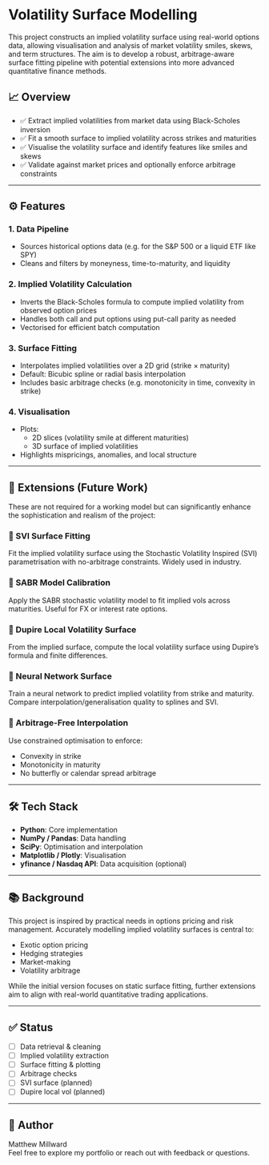 # Volatility Surface Modelling

This project constructs an implied volatility surface using real-world options data, allowing visualisation and analysis of market volatility smiles, skews, and term structures. The aim is to develop a robust, arbitrage-aware surface fitting pipeline with potential extensions into more advanced quantitative finance methods.

## 📈 Overview

- ✅ Extract implied volatilities from market data using Black-Scholes inversion
- ✅ Fit a smooth surface to implied volatility across strikes and maturities
- ✅ Visualise the volatility surface and identify features like smiles and skews
- ✅ Validate against market prices and optionally enforce arbitrage constraints

---

## ⚙️ Features

### 1. Data Pipeline
- Sources historical options data (e.g. for the S&P 500 or a liquid ETF like SPY)
- Cleans and filters by moneyness, time-to-maturity, and liquidity

### 2. Implied Volatility Calculation
- Inverts the Black-Scholes formula to compute implied volatility from observed option prices
- Handles both call and put options using put-call parity as needed
- Vectorised for efficient batch computation

### 3. Surface Fitting
- Interpolates implied volatilities over a 2D grid (strike × maturity)
- Default: Bicubic spline or radial basis interpolation
- Includes basic arbitrage checks (e.g. monotonicity in time, convexity in strike)

### 4. Visualisation
- Plots:
  - 2D slices (volatility smile at different maturities)
  - 3D surface of implied volatilities
- Highlights mispricings, anomalies, and local structure

---

## 🧠 Extensions (Future Work)

These are not required for a working model but can significantly enhance the sophistication and realism of the project:

### 🔹 SVI Surface Fitting
Fit the implied volatility surface using the Stochastic Volatility Inspired (SVI) parametrisation with no-arbitrage constraints. Widely used in industry.

### 🔹 SABR Model Calibration
Apply the SABR stochastic volatility model to fit implied vols across maturities. Useful for FX or interest rate options.

### 🔹 Dupire Local Volatility Surface
From the implied surface, compute the local volatility surface using Dupire’s formula and finite differences.

### 🔹 Neural Network Surface
Train a neural network to predict implied volatility from strike and maturity. Compare interpolation/generalisation quality to splines and SVI.

### 🔹 Arbitrage-Free Interpolation
Use constrained optimisation to enforce:
- Convexity in strike
- Monotonicity in maturity
- No butterfly or calendar spread arbitrage

---

## 🛠 Tech Stack

- **Python**: Core implementation
- **NumPy / Pandas**: Data handling
- **SciPy**: Optimisation and interpolation
- **Matplotlib / Plotly**: Visualisation
- **yfinance / Nasdaq API**: Data acquisition (optional)

---

## 📚 Background

This project is inspired by practical needs in options pricing and risk management. Accurately modelling implied volatility surfaces is central to:

- Exotic option pricing
- Hedging strategies
- Market-making
- Volatility arbitrage

While the initial version focuses on static surface fitting, further extensions aim to align with real-world quantitative trading applications.

---

## ✅ Status

- [ ] Data retrieval & cleaning
- [ ] Implied volatility extraction
- [ ] Surface fitting & plotting
- [ ] Arbitrage checks
- [ ] SVI surface (planned)
- [ ] Dupire local vol (planned)

---

## 📌 Author

Matthew Millward  
Feel free to explore my portfolio or reach out with feedback or questions.
